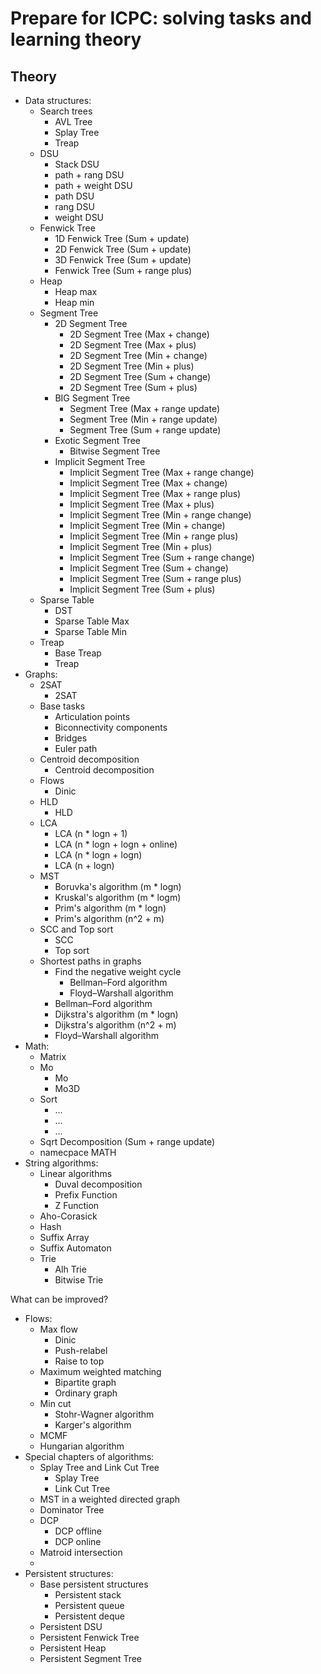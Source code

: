 # Prepare for ICPC: solving tasks and learning theory

## Theory
- Data structures:
  - Search trees
    - AVL Tree
    - Splay Tree
    - Treap
  - DSU
    - Stack DSU
    - path + rang DSU
    - path + weight DSU
    - path DSU
    - rang DSU
    - weight DSU
  - Fenwick Tree
    - 1D Fenwick Tree (Sum + update)
    - 2D Fenwick Tree (Sum + update)
    - 3D Fenwick Tree (Sum + update)
    - Fenwick Tree (Sum + range plus)
  - Heap
    - Heap max
    - Heap min
  - Segment Tree
    - 2D Segment Tree
      - 2D Segment Tree (Max + change)
      - 2D Segment Tree (Max + plus)
      - 2D Segment Tree (Min + change)
      - 2D Segment Tree (Min + plus)
      - 2D Segment Tree (Sum + change)
      - 2D Segment Tree (Sum + plus)
    - BIG Segment Tree
      - Segment Tree (Max + range update)
      - Segment Tree (Min + range update)
      - Segment Tree (Sum + range update)
    - Exotic Segment Tree
      - Bitwise Segment Tree
    - Implicit Segment Tree
      - Implicit Segment Tree (Max + range change)
      - Implicit Segment Tree (Max + change)
      - Implicit Segment Tree (Max + range plus)
      - Implicit Segment Tree (Max + plus)
      - Implicit Segment Tree (Min + range change)
      - Implicit Segment Tree (Min + change)
      - Implicit Segment Tree (Min + range plus)
      - Implicit Segment Tree (Min + plus)
      - Implicit Segment Tree (Sum + range change)
      - Implicit Segment Tree (Sum + change)
      - Implicit Segment Tree (Sum + range plus)
      - Implicit Segment Tree (Sum + plus)
  - Sparse Table
    - DST
    - Sparse Table Max
    - Sparse Table Min
  - Treap
    - Base Treap
    - Treap
- Graphs:
  - 2SAT
    - 2SAT
  - Base tasks
    - Articulation points
    - Biconnectivity components
    - Bridges
    - Euler path
  - Centroid decomposition
    - Centroid decomposition
  - Flows
    - Dinic
  - HLD
    - HLD
  - LCA
    - LCA (n * logn + 1)
    - LCA (n * logn + logn + online)
    - LCA (n * logn + logn)
    - LCA (n + logn)
  - MST
    - Boruvka's algorithm (m * logn)
    - Kruskal's algorithm (m * logm)
    - Prim's algorithm (m * logn)
    - Prim's algorithm (n^2 + m)
  - SCC and Top sort
    - SCC
    - Top sort
  - Shortest paths in graphs
    - Find the negative weight cycle
      - Bellman–Ford algorithm
      - Floyd–Warshall algorithm
    - Bellman–Ford algorithm
    - Dijkstra's algorithm (m * logn)
    - Dijkstra's algorithm (n^2 + m)
    - Floyd–Warshall algorithm
- Math:
  - Matrix
  - Mo
    - Mo
    - Mo3D
  - Sort
    - ...
    - ...
    - ...
  - Sqrt Decomposition (Sum + range update)
  - namecpace MATH
- String algorithms:
  - Linear algorithms
    - Duval decomposition
    - Prefix Function
    - Z Function
  - Aho-Corasick
  - Hash
  - Suffix Array
  - Suffix Automaton
  - Trie
    - Alh Trie
    - Bitwise Trie

What can be improved?
  - Flows:
    - Max flow
      - Dinic
      - Push-relabel
      - Raise to top
    - Maximum weighted matching
      - Bipartite graph
      - Ordinary graph
    - Min cut
      - Stohr-Wagner algorithm
      - Karger's algorithm
    - MCMF
    - Hungarian algorithm
  - Special chapters of algorithms:
    - Splay Tree and Link Cut Tree
      - Splay Tree
      - Link Cut Tree
    - MST in a weighted directed graph
    - Dominator Tree
    - DCP
      - DCP offline
      - DCP online
    - Matroid intersection
    - 
  - Persistent structures:
    - Base persistent structures
      - Persistent stack
      - Persistent queue
      - Persistent deque
    - Persistent DSU
    - Persistent Fenwick Tree
    - Persistent Heap
    - Persistent Segment Tree
